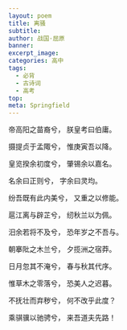 ```yaml
---
layout: poem
title: 离骚
subtitle: 
author: 战国·屈原
banner: 
excerpt_image: 
categories: 高中
tags:
  - 必背
  - 古诗词
  - 高考
top: 
meta: Springfield
---
```




帝高阳之苗裔兮， 朕皇考曰伯庸。

摄提贞于孟陬兮， 惟庚寅吾以降。

皇览揆余初度兮， 肇锡余以嘉名。

名余曰正则兮， 字余曰灵均。

纷吾既有此内美兮， 又重之以修能。

扈江离与辟芷兮， 纫秋兰以为佩。

汨余若将不及兮， 恐年岁之不吾与。

朝搴阰之木兰兮， 夕揽洲之宿莽。

日月忽其不淹兮， 春与秋其代序。

惟草木之零落兮， 恐美人之迟暮。

不抚壮而弃秽兮， 何不改乎此度？

乘骐骥以驰骋兮， 来吾道夫先路！
